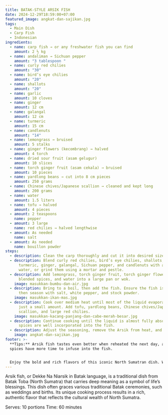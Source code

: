 ```yaml
---
title: BATAK-STYLE ARSIK FISH
date: 2024-12-29T18:59:00+07:00
featured_image: angkat-dan-sajikan.jpg
tags:
  - Main Dish
  - Carp Fish
  - Indonesian
ingredients:
  - name: carp fish → or any freshwater fish you can find
    amount: 2 ½ kg
  - name: andaliman → Sichuan pepper
    amount: "3 tablespoon "
  - name: curly red chilies
    amount: "30"
  - name: bird’s eye chilies
    amount: "20"
  - name: shallots
    amount: "20"
  - name: garlic
    amount: 10 cloves
  - name: ginger
    amount: 12 cm
  - name: galangal
    amount: 12 cm
  - name: turmeric
    amount: 15 cm
  - name: candlenuts
    amount: "14"
  - name: lemongrass → bruised
    amount: 5 stalks
  - name: ginger flowers (kecombrang) → halved
    amount: 4 torch
  - name: dried sour fruit (asam gelugur)
    amount: 10 slices
  - name: torch ginger fruit (asam cekala) → bruised
    amount: 10 pieces
  - name: yardlong beans → cut into 8 cm pieces
    amount: 250 grams
  - name: Chinese chives/Japanese scallion → cleaned and kept long
    amount: 200 grams
  - name: water
    amount: 1.5 liters
  - name: tofu → halved
    amount: 4 pieces
  - amount: 2 teaspoons
    name: pepper
  - amount: 3 large
    name: red chilies → halved lengthwise
  - amount: As needed
    name: salt
  - amount: As needed
    name: bouillon powder
steps:
  - description: Clean the carp thoroughly and cut it into desired sizes.
  - description: Blend curly red chilies, bird’s eye chilies, shallots, garlic,
      turmeric, ginger, galangal, Sichuan pepper, and candlenuts with a little
      water, or grind them using a mortar and pestle.
  - description: Add lemongrass, torch ginger fruit, torch ginger flowers, the
      blended spices, and water into a large pan or wok.
    image: masukkan-bumbu-dan-air.jpg
  - description: Bring to a boil, then add the fish. Ensure the fish is submerged,
      then season with salt, white pepper, and stock powder.
    image: masukkan-ikan-mas.jpg
  - description: Cook over medium heat until most of the liquid evaporates, leaving
      just a small amount. Add tofu, yardlong beans, Chinese chives/Japanese
      scallion, and large red chilies.
    image: masukkan-kacang-panjang-dan-cabe-merah-besar.jpg
  - description: Continue cooking until the liquid is almost fully absorbed and the
      spices are well incorporated into the fish.
  - description: Adjust the seasoning, remove the Arsik from heat, and serve.
    image: angkat-dan-sajikan.jpg
footer: >-
  **Tips:** Arsik fish tastes even better when reheated the next day, as the
  spices have more time to infuse into the fish.


  Enjoy the bold and rich flavors of this iconic North Sumatran dish. With its abundance of fragrant spices, every bite will bring you closer to the Batak heritage. Don’t forget, this dish becomes even more tastilicious when shared with family!
---
```

Arsik fish, or Dekke Na Niarsik in Batak language, is a traditional dish from Batak Toba (North Sumatra) that carries deep meaning as a symbol of life’s blessings. This dish often graces various traditional Batak ceremonies, such as weddings and births. Its unique cooking process results in a rich, authentic flavor that reflects the cultural wealth of North Sumatra.

Serves: 10 portions
Time: 60 minutes
